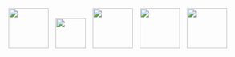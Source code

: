 <img src="https://www.docker.com/wp-content/uploads/2022/03/vertical-logo-monochromatic.png" width="80" style="margin: 0px 5px;">
<img src="https://seeklogo.com/images/N/nodejs-logo-FBE122E377-seeklogo.com.png" width="60" style="margin: 0px 5px;">
<img src="https://assets.stickpng.com/images/584830b5cef1014c0b5e4a9c.png" width="80" style="margin: 0px 5px;">
<img src="https://assets.website-files.com/61ca3f775a79ec5f87fcf937/6202fcdee5ee8636a145a41b_1234.png" width="80" style="margin: 0px 5px;">
<img src="https://upload.wikimedia.org/wikipedia/commons/thumb/d/d1/Axios_%28computer_library%29_logo.svg/1280px-Axios_%28computer_library%29_logo.svg.png" width="80" style="margin: 0px 5px;">
